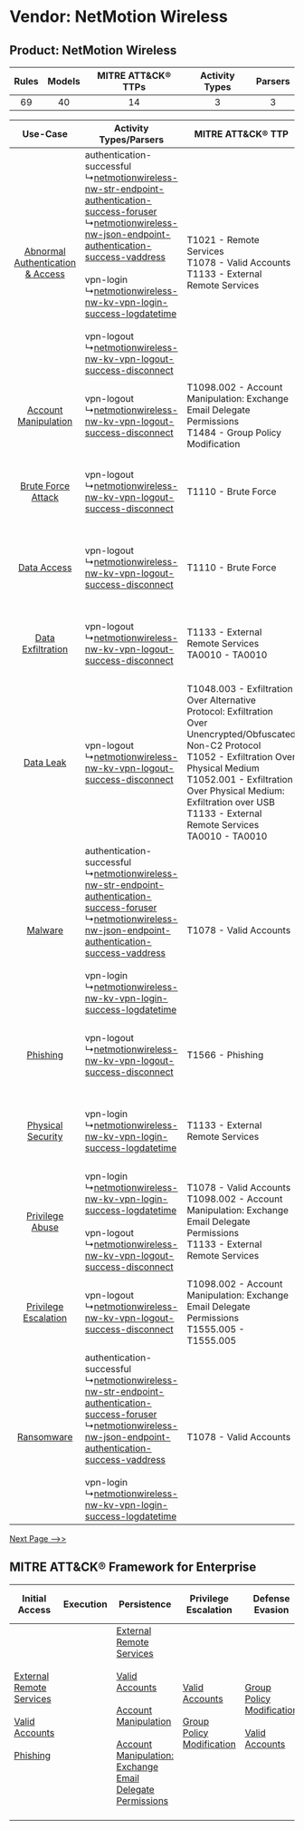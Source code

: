 Vendor: NetMotion Wireless
==========================
Product: NetMotion Wireless
---------------------------
| Rules | Models | MITRE ATT&CK® TTPs | Activity Types | Parsers |
|:-----:|:------:|:------------------:|:--------------:|:-------:|
|  69   |   40   |         14         |       3        |    3    |

|    Use-Case    | Activity Types/Parsers    | MITRE ATT&CK® TTP    | Content    |
|:----:| ---- | ---- | ---- |
| [Abnormal Authentication & Access](../../../UseCases/uc_abnormal_authentication_&_access.md) |  authentication-successful<br> ↳[netmotionwireless-nw-str-endpoint-authentication-success-foruser](Ps/pC_netmotionwirelessnwstrendpointauthenticationsuccessforuser.md)<br> ↳[netmotionwireless-nw-json-endpoint-authentication-success-vaddress](Ps/pC_netmotionwirelessnwjsonendpointauthenticationsuccessvaddress.md)<br><br> vpn-login<br> ↳[netmotionwireless-nw-kv-vpn-login-success-logdatetime](Ps/pC_netmotionwirelessnwkvvpnloginsuccesslogdatetime.md)<br><br> vpn-logout<br> ↳[netmotionwireless-nw-kv-vpn-logout-success-disconnect](Ps/pC_netmotionwirelessnwkvvpnlogoutsuccessdisconnect.md)<br> | T1021 - Remote Services<br>T1078 - Valid Accounts<br>T1133 - External Remote Services<br>    | [<ul><li>26 Rules</li></ul><ul><li>7 Models</li></ul>](RM/r_m_netmotion_wireless_netmotion_wireless_Abnormal_Authentication_&_Access.md) |
|    [Account Manipulation](../../../UseCases/uc_account_manipulation.md)    |  vpn-logout<br> ↳[netmotionwireless-nw-kv-vpn-logout-success-disconnect](Ps/pC_netmotionwirelessnwkvvpnlogoutsuccessdisconnect.md)<br>    | T1098.002 - Account Manipulation: Exchange Email Delegate Permissions<br>T1484 - Group Policy Modification<br>    | [<ul><li>7 Rules</li></ul><ul><li>7 Models</li></ul>](RM/r_m_netmotion_wireless_netmotion_wireless_Account_Manipulation.md)    |
|    [Brute Force Attack](../../../UseCases/uc_brute_force_attack.md)    |  vpn-logout<br> ↳[netmotionwireless-nw-kv-vpn-logout-success-disconnect](Ps/pC_netmotionwirelessnwkvvpnlogoutsuccessdisconnect.md)<br>    | T1110 - Brute Force<br>    | [<ul><li>1 Rules</li></ul><ul><li>1 Models</li></ul>](RM/r_m_netmotion_wireless_netmotion_wireless_Brute_Force_Attack.md)    |
|    [Data Access](../../../UseCases/uc_data_access.md)    |  vpn-logout<br> ↳[netmotionwireless-nw-kv-vpn-logout-success-disconnect](Ps/pC_netmotionwirelessnwkvvpnlogoutsuccessdisconnect.md)<br>    | T1110 - Brute Force<br>    | [<ul><li>1 Rules</li></ul><ul><li>1 Models</li></ul>](RM/r_m_netmotion_wireless_netmotion_wireless_Data_Access.md)    |
|    [Data Exfiltration](../../../UseCases/uc_data_exfiltration.md)    |  vpn-logout<br> ↳[netmotionwireless-nw-kv-vpn-logout-success-disconnect](Ps/pC_netmotionwirelessnwkvvpnlogoutsuccessdisconnect.md)<br>    | T1133 - External Remote Services<br>TA0010 - TA0010<br>    | [<ul><li>4 Rules</li></ul><ul><li>4 Models</li></ul>](RM/r_m_netmotion_wireless_netmotion_wireless_Data_Exfiltration.md)    |
|    [Data Leak](../../../UseCases/uc_data_leak.md)    |  vpn-logout<br> ↳[netmotionwireless-nw-kv-vpn-logout-success-disconnect](Ps/pC_netmotionwirelessnwkvvpnlogoutsuccessdisconnect.md)<br>    | T1048.003 - Exfiltration Over Alternative Protocol: Exfiltration Over Unencrypted/Obfuscated Non-C2 Protocol<br>T1052 - Exfiltration Over Physical Medium<br>T1052.001 - Exfiltration Over Physical Medium: Exfiltration over USB<br>T1133 - External Remote Services<br>TA0010 - TA0010<br> | [<ul><li>11 Rules</li></ul><ul><li>11 Models</li></ul>](RM/r_m_netmotion_wireless_netmotion_wireless_Data_Leak.md)    |
|    [Malware](../../../UseCases/uc_malware.md)    |  authentication-successful<br> ↳[netmotionwireless-nw-str-endpoint-authentication-success-foruser](Ps/pC_netmotionwirelessnwstrendpointauthenticationsuccessforuser.md)<br> ↳[netmotionwireless-nw-json-endpoint-authentication-success-vaddress](Ps/pC_netmotionwirelessnwjsonendpointauthenticationsuccessvaddress.md)<br><br> vpn-login<br> ↳[netmotionwireless-nw-kv-vpn-login-success-logdatetime](Ps/pC_netmotionwirelessnwkvvpnloginsuccesslogdatetime.md)<br>    | T1078 - Valid Accounts<br>    | [<ul><li>1 Rules</li></ul>](RM/r_m_netmotion_wireless_netmotion_wireless_Malware.md)    |
|    [Phishing](../../../UseCases/uc_phishing.md)    |  vpn-logout<br> ↳[netmotionwireless-nw-kv-vpn-logout-success-disconnect](Ps/pC_netmotionwirelessnwkvvpnlogoutsuccessdisconnect.md)<br>    | T1566 - Phishing<br>    | [<ul><li>2 Rules</li></ul><ul><li>2 Models</li></ul>](RM/r_m_netmotion_wireless_netmotion_wireless_Phishing.md)    |
|    [Physical Security](../../../UseCases/uc_physical_security.md)    |  vpn-login<br> ↳[netmotionwireless-nw-kv-vpn-login-success-logdatetime](Ps/pC_netmotionwirelessnwkvvpnloginsuccesslogdatetime.md)<br>    | T1133 - External Remote Services<br>    | [<ul><li>1 Rules</li></ul><ul><li>1 Models</li></ul>](RM/r_m_netmotion_wireless_netmotion_wireless_Physical_Security.md)    |
|    [Privilege Abuse](../../../UseCases/uc_privilege_abuse.md)    |  vpn-login<br> ↳[netmotionwireless-nw-kv-vpn-login-success-logdatetime](Ps/pC_netmotionwirelessnwkvvpnloginsuccesslogdatetime.md)<br><br> vpn-logout<br> ↳[netmotionwireless-nw-kv-vpn-logout-success-disconnect](Ps/pC_netmotionwirelessnwkvvpnlogoutsuccessdisconnect.md)<br>    | T1078 - Valid Accounts<br>T1098.002 - Account Manipulation: Exchange Email Delegate Permissions<br>T1133 - External Remote Services<br>    | [<ul><li>3 Rules</li></ul><ul><li>2 Models</li></ul>](RM/r_m_netmotion_wireless_netmotion_wireless_Privilege_Abuse.md)    |
|    [Privilege Escalation](../../../UseCases/uc_privilege_escalation.md)    |  vpn-logout<br> ↳[netmotionwireless-nw-kv-vpn-logout-success-disconnect](Ps/pC_netmotionwirelessnwkvvpnlogoutsuccessdisconnect.md)<br>    | T1098.002 - Account Manipulation: Exchange Email Delegate Permissions<br>T1555.005 - T1555.005<br>    | [<ul><li>5 Rules</li></ul><ul><li>5 Models</li></ul>](RM/r_m_netmotion_wireless_netmotion_wireless_Privilege_Escalation.md)    |
|    [Ransomware](../../../UseCases/uc_ransomware.md)    |  authentication-successful<br> ↳[netmotionwireless-nw-str-endpoint-authentication-success-foruser](Ps/pC_netmotionwirelessnwstrendpointauthenticationsuccessforuser.md)<br> ↳[netmotionwireless-nw-json-endpoint-authentication-success-vaddress](Ps/pC_netmotionwirelessnwjsonendpointauthenticationsuccessvaddress.md)<br><br> vpn-login<br> ↳[netmotionwireless-nw-kv-vpn-login-success-logdatetime](Ps/pC_netmotionwirelessnwkvvpnloginsuccesslogdatetime.md)<br>    | T1078 - Valid Accounts<br>    | [<ul><li>1 Rules</li></ul>](RM/r_m_netmotion_wireless_netmotion_wireless_Ransomware.md)    |
[Next Page -->>](2_ds_netmotion_wireless_netmotion_wireless.md)

MITRE ATT&CK® Framework for Enterprise
--------------------------------------
| Initial Access                                                                                                                                                                                                | Execution | Persistence                                                                                                                                                                                                                                                                                                                                 | Privilege Escalation                                                                                                                              | Defense Evasion                                                                                                                                   | Credential Access                                                                                                                                                                                                                                                                                                                                | Discovery | Lateral Movement                                                     | Collection | Command and Control                                                                                                                       | Exfiltration                                                                                                                                                                                                                                                                                                                                                                                                                                                | Impact |
| ------------------------------------------------------------------------------------------------------------------------------------------------------------------------------------------------------------- | --------- | ------------------------------------------------------------------------------------------------------------------------------------------------------------------------------------------------------------------------------------------------------------------------------------------------------------------------------------------- | ------------------------------------------------------------------------------------------------------------------------------------------------- | ------------------------------------------------------------------------------------------------------------------------------------------------- | ------------------------------------------------------------------------------------------------------------------------------------------------------------------------------------------------------------------------------------------------------------------------------------------------------------------------------------------------ | --------- | -------------------------------------------------------------------- | ---------- | ----------------------------------------------------------------------------------------------------------------------------------------- | ----------------------------------------------------------------------------------------------------------------------------------------------------------------------------------------------------------------------------------------------------------------------------------------------------------------------------------------------------------------------------------------------------------------------------------------------------------- | ------ |
| [External Remote Services](https://attack.mitre.org/techniques/T1133)<br><br>[Valid Accounts](https://attack.mitre.org/techniques/T1078)<br><br>[Phishing](https://attack.mitre.org/techniques/T1566)<br><br> |           | [External Remote Services](https://attack.mitre.org/techniques/T1133)<br><br>[Valid Accounts](https://attack.mitre.org/techniques/T1078)<br><br>[Account Manipulation](https://attack.mitre.org/techniques/T1098)<br><br>[Account Manipulation: Exchange Email Delegate Permissions](https://attack.mitre.org/techniques/T1098/002)<br><br> | [Valid Accounts](https://attack.mitre.org/techniques/T1078)<br><br>[Group Policy Modification](https://attack.mitre.org/techniques/T1484)<br><br> | [Group Policy Modification](https://attack.mitre.org/techniques/T1484)<br><br>[Valid Accounts](https://attack.mitre.org/techniques/T1078)<br><br> | [Brute Force](https://attack.mitre.org/techniques/T1110)<br><br>[Steal or Forge Kerberos Tickets](https://attack.mitre.org/techniques/T1558)<br><br>[Credentials from Password Stores](https://attack.mitre.org/techniques/T1555)<br><br>[Steal or Forge Kerberos Tickets: Kerberoasting](https://attack.mitre.org/techniques/T1558/003)<br><br> |           | [Remote Services](https://attack.mitre.org/techniques/T1021)<br><br> |            | [Proxy: Multi-hop Proxy](https://attack.mitre.org/techniques/T1090/003)<br><br>[Proxy](https://attack.mitre.org/techniques/T1090)<br><br> | [Exfiltration Over Alternative Protocol](https://attack.mitre.org/techniques/T1048)<br><br>[Exfiltration Over Alternative Protocol: Exfiltration Over Unencrypted/Obfuscated Non-C2 Protocol](https://attack.mitre.org/techniques/T1048/003)<br><br>[Exfiltration Over Physical Medium: Exfiltration over USB](https://attack.mitre.org/techniques/T1052/001)<br><br>[Exfiltration Over Physical Medium](https://attack.mitre.org/techniques/T1052)<br><br> |        |